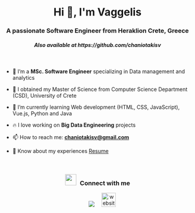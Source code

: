 <h1 align="center">Hi 👋, I'm Vaggelis</a></h1>
<h3 align="center">A passionate Software Engineer from Heraklion Crete, Greece</h3>
<h5 align="center">Also available at https://github.com/chaniotakisv </h5>
<br>

- 🔭 I’m a <b>MSc. Software Engineer</b> specializing in Data management and analytics

- 🔭 I obtained my Master of Science from Computer Science Department (CSD), University of Crete

- 🌱 I’m currently learning Web development (HTML, CSS, JavaScript), Vue.js, Python and Java

- 🔥 I love working on <b>Big Data Engineering</b> projects

- 📫 How to reach me: **chaniotakisv@gmail.com**

- 📄 Know about my experiences <a href="https://github.com/chaniotakisv/chaniotakisv.github.io/blob/main/chaniotakisv_cv.pdf" target="blank">Resume</a>
<br/>
<h3 align="center" > <img src="https://giphy.com/gifs/Giflytics-gif-jazminantoinette-giflytics-xT9C25UNTwfZuk85WP" width="30" height="30" style="margin-right: 10px;">Connect with me</h3>

<p align="center">

 <div align="center"  class="icons-social" style="margin-left: 10px;">
        <a style="margin-left: 15px;"  target="_blank" href="https://www.linkedin.com/in/vaggelis-chaniotakis-b0b894120/">
			<img src="https://img.icons8.com/doodle/40/000000/linkedin--v2.png"></a>
      	 <a style="margin-left: 15px;" target="_blank" href="https://chaniotakisv.github.io/">
     <img width="38" height="38" src="https://img.icons8.com/cotton/64/website--v2.png" alt="website--v2"/>
</div>

</p>
